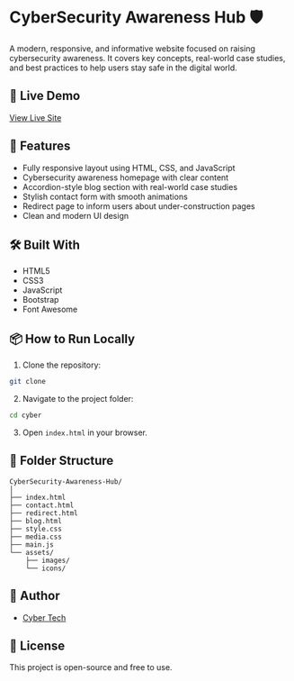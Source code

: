 # CyberSecurity Awareness Hub 🛡️

A modern, responsive, and informative website focused on raising cybersecurity awareness. It covers key concepts, real-world case studies, and best practices to help users stay safe in the digital world.

## 🔗 Live Demo

[View Live Site](https://cyber-tech19.github.io/cyber)

## 🚀 Features

- Fully responsive layout using HTML, CSS, and JavaScript
- Cybersecurity awareness homepage with clear content
- Accordion-style blog section with real-world case studies
- Stylish contact form with smooth animations
- Redirect page to inform users about under-construction pages
- Clean and modern UI design
  
## 🛠️ Built With

- HTML5
- CSS3
- JavaScript
- Bootstrap
- Font Awesome

## 📦 How to Run Locally

1. Clone the repository:

```bash
git clone 
```

2. Navigate to the project folder:

```bash
cd cyber
```

3. Open `index.html` in your browser.

## 📁 Folder Structure

```
CyberSecurity-Awareness-Hub/
│
├── index.html
├── contact.html
├── redirect.html
├── blog.html
├── style.css
├── media.css
├── main.js
└── assets/
    ├── images/
    └── icons/
```

## 👤 Author

- [Cyber Tech](https://www.instagram.com/cyber_.tech)

## 📄 License

This project is open-source and free to use.
